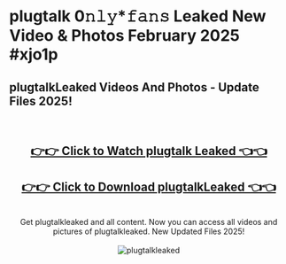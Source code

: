 # plugtalk 0𝚗𝚕𝚢*𝚏𝚊𝚗𝚜 Leaked New Video & Photos February 2025 #xjo1p

<h2>plugtalkLeaked Videos And Photos - Update Files 2025!</h2>
<br>
<div align="center">
<h2><a href="https://mediaupload.pro?title=plugtalk&ref=11F" rel="nofollow">👉👉 Click to Watch plugtalk Leaked 👈👈</a></h2>
<h2><a href="https://mediaupload.pro?title=plugtalk&ref=11F" rel="nofollow">👉👉 Click to Download plugtalkLeaked 👈👈</a></h2>
<br>
Get plugtalkleaked and all content. Now you can access all videos and pictures of plugtalkleaked. New Updated Files 2025!
<br>
<br>
<a href="https://mediaupload.pro?title=plugtalk&ref=11F" rel="nofollow" data-target="animated-image.originalLink"><img src="https://i.ibb.co/Gkj2r4b/banner.png" alt="plugtalkleaked" style="max-width: 100%; display: inline-block;" data-target="animated-image.originalImage"></a>
</div>
<br>


